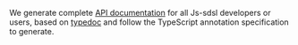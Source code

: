 We generate complete [API documentation](https://zly201.github.io/js-sdsl) for all Js-sdsl developers or users, based on [typedoc](https://typedoc.org/ ) and follow the TypeScript annotation specification to generate.